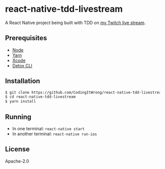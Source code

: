 # react-native-tdd-livestream

A React Native project being built with TDD on [my Twitch live stream](https://www.twitch.tv/codingitwrong).

## Prerequisites

- [Node](https://nodejs.org/en/)
- [Yarn](https://yarnpkg.com/en/docs/install)
- [Xcode](https://developer.apple.com/xcode/)
- [Detox CLI](https://github.com/wix/detox/blob/master/docs/Introduction.GettingStarted.md)

## Installation

```sh
$ git clone https://github.com/CodingItWrong/react-native-tdd-livestream.git
$ cd react-native-tdd-livestream
$ yarn install
```

## Running

- In one terminal: `react-native start`
- In another terminal: `react-native run-ios`

## License

Apache-2.0
